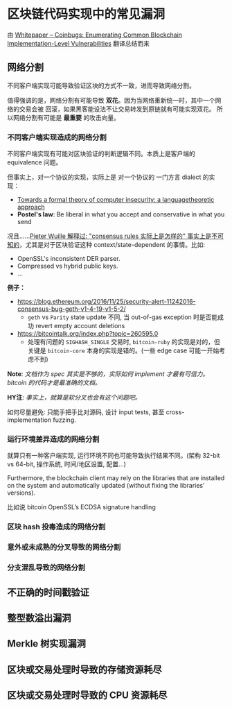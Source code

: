 # 区块链代码实现中的常见漏洞

由 [Whitepaper – Coinbugs: Enumerating Common Blockchain Implementation-Level Vulnerabilities](https://research.nccgroup.com/2020/03/26/whitepaper-coinbugs-enumerating-common-blockchain-implementation-level-vulnerabilities/) 翻译总结而来

## 网络分割

不同客户端实现可能导致验证区块的方式不一致，进而导致网络分割。

值得强调的是，网络分割有可能导致 **双花**。因为当网络重新统一时，其中一个网络的交易会被 回滚，如果黑客能设法不让交易转发到原链就有可能实现双花。
所以网络分割有可能是 **最重要** 的攻击向量。


### 不同客户端实现造成的网络分割

不同客户端实现有可能对区块验证的判断逻辑不同。本质上是客户端的 equivalence 问题。


但事实上，对一个协议的实现，实际上是 对一个协议的 一门方言 dialect 的实现：

+ [Towards a formal theory of computer insecurity: a languagetheoretic approach](https://www.youtube.com/watch?v=AqZNebWoqnc)
+ **Postel's law**: Be liberal in what you accept and conservative in what you send

况且......[Pieter Wuille 解释过: "consensus rules 实际上是怎样的" 事实上是不可知的](https://bitcoin.stackexchange.com/questions/54878/why-is-it-so-hard-for-alt-clients-to-implement-bitcoin-core-consensus-rules)，尤其是对于区块验证这种 context/state-dependent 的事情。比如:

+ OpenSSL's inconsistent DER parser.
+ Compressed vs hybrid public keys.
+ ...


**例子：**

+ https://blog.ethereum.org/2016/11/25/security-alert-11242016-consensus-bug-geth-v1-4-19-v1-5-2/
    * `geth` vs `Parity` state update 不同, 当 out-of-gas exception 时是否能成功 revert empty account deletions
+ https://bitcointalk.org/index.php?topic=260595.0
    * 处理有问题的 `SIGHASH_SINGLE` 交易时, `bitcoin-ruby` 的实现是对的，但关键是 `bitcoin-core` 本身的实现是错的。(一些 edge case 可能一开始考虑不到)

**Note**: *文档作为 spec 其实是不够的，实际如何 implement 才最有可信力。bitcoin 的代码才是最准确的文档。*

**HY注**: *事实上，就算是软分叉也会有这个问题吧。*

如何尽量避免: 只能手把手比对源码, 设计 input tests, 甚至 cross-implementation fuzzing.


### 运行环境差异造成的网络分割

就算只有一种客户端实现, 运行环境不同也可能导致执行结果不同。(架构 32-bit vs 64-bit, 操作系统, 时间/地区设置, 配置...)

Furthermore, the blockchain client may rely on the libraries that are installed on the system
and automatically updated (without fixing the libraries’ versions).

比如说 bitcoin OpenSSL’s ECDSA signature handling 


### 区块 hash 投毒造成的网络分割

### 意外或未成熟的分叉导致的网络分割

### 分支混乱导致的网络分割

## 不正确的时间戳验证

## 整型数溢出漏洞

## Merkle 树实现漏洞

## 区块或交易处理时导致的存储资源耗尽

## 区块或交易处理时导致的 CPU 资源耗尽

